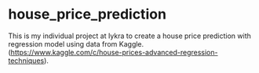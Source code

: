 # house_price_prediction
This is my individual project at Iykra to create a house price prediction with regression model using data from Kaggle. (https://www.kaggle.com/c/house-prices-advanced-regression-techniques).
